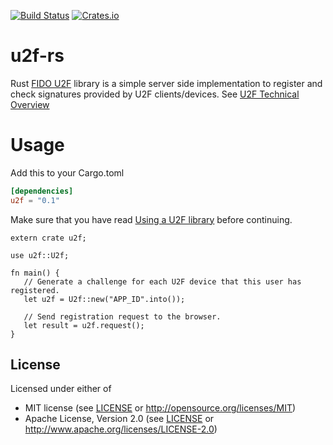 [![Build Status](https://travis-ci.org/wisespace-io/u2f-rs.png?branch=master)](https://travis-ci.org/wisespace-io/u2f-rs)
[![Crates.io](https://img.shields.io/crates/v/u2f-rs.svg)](https://crates.io/crates/u2f-rs)

# u2f-rs
Rust [FIDO U2F](https://fidoalliance.org/specifications/download/) library is a simple server side implementation to register and check signatures provided by U2F clients/devices. See [U2F Technical Overview](https://developers.yubico.com/U2F/Protocol_details/Overview.html)

# Usage

Add this to your Cargo.toml

```toml
[dependencies]
u2f = "0.1"
```

Make sure that you have read [Using a U2F library](https://developers.yubico.com/U2F/Libraries/Using_a_library.html) before continuing.

```
extern crate u2f;

use u2f::U2f;

fn main() {
   // Generate a challenge for each U2F device that this user has registered.
   let u2f = U2f::new("APP_ID".into());

   // Send registration request to the browser.
   let result = u2f.request();
}

```

## License

Licensed under either of

* MIT license (see [LICENSE](LICENSE) or <http://opensource.org/licenses/MIT>)
* Apache License, Version 2.0 (see [LICENSE](LICENSE) or <http://www.apache.org/licenses/LICENSE-2.0>)